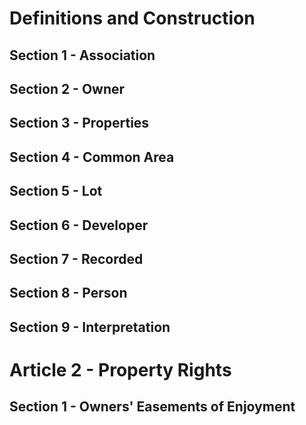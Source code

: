# Definitions and Construction
## Section 1 - Association
## Section 2 - Owner
## Section 3 - Properties
## Section 4 - Common Area
## Section 5 - Lot
## Section 6 - Developer
## Section 7 - Recorded
## Section 8 - Person
## Section 9 - Interpretation

# Article 2 - Property Rights
## Section 1 - Owners' Easements of Enjoyment

